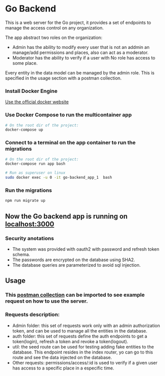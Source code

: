 # Go Backend
This is a web server for the Go project, it provides a set of endpoints to manage the access control on any organization.

The app abstract two roles on the organization:
  * Admin has the ability to modify every user that is not an addmin an manage/add permissions and places, also can act as a moderator.
  * Moderator has the ability to verify if a user with No role has access to some place.

Every entity in the data model can be managed by the admin role. This is specified in the usage section with a postman collection.

### Install Docker Engine

[Use the official docker website](https://docs.docker.com/engine/install/)

### Use Docker Compose to run the multicontainer app

```bash
# On the root dir of the project:
docker-compose up
```

### Connect to a terminal on the app container to run the migrations

```bash
# On the root dir of the project:
docker-compose run app bash

# Run as superuser on linux
sudo docker exec -u 0 -it go-backend_app_1  bash
```

### Run the migrations

```bash
npm run migrate up
```

## Now the Go backend app is running on [localhost:3000](http://localhost:3000)


### Security anotations
* The system was provided with oauth2 with password and refresh token schema.
* The passwords are encrypted on the database using SHA2.
* The database queries are parameterized to avoid sql injection.

## Usage
### This [postman collection](https://www.getpostman.com/collections/3290d2206d5b86b6208d) can be imported to see example request on how to use the server.
### Requests description:
* Admin folder: this set of requests work only with an admin authorization token, and can be used to manage all the entities in the database. 
* auth folder: this set of requests define the auth endpoints to get a token(login), refresh a token and revoke a token(logout).
* util: the seed route can be used for testing adding fake entities to the database. This endpoint resides in the index router, yo can go to this route and see the data injected on the database.
* Other requests: permissions/access/:id is used to verify if a given user has access to a specific place in a especific time.

